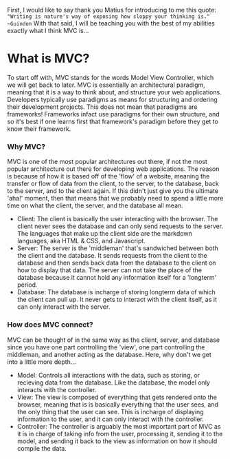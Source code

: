 First, I would like to say thank you Matius for introducing to me this quote:
`"Writing is nature's way of exposing how sloppy your thinking is." ~Guindon`
With that said, I will be teaching you with the best of my abilities exactly what I think MVC is...

# What is MVC?
To start off with, MVC stands for the words Model View Controller, which we will get back to later.
MVC is essentially an architectural paradigm, meaning that it is a way to think about, and structure 
your web applications. 
Developers typically use paradigms as means for structuring and ordering their development projects.
This does not mean that paradigms are frameworks! Frameworks infact use paradigms for their own structure,
and so it's best if one learns first that framework's paradigm before they get to know their framework.

### Why MVC?
MVC is one of the most popular architectures out there, if not the most popular architecture out there 
for developing web applications. The reason is because of how it is based off of the 'flow' of a website, 
meaning the transfer or flow of data from the client, to the server, to the database, back to the server,
and to the client again. 
If this didn't just give you the ultimate 'aha!' moment, then that means that we probably need to spend a 
little more time on what the client, the server, and the database all mean. 

- Client: The client is basically the user interacting with the browser. The client never sees the database and can only send requests to the server. The languages that make up the client side are the markdown languages, aka HTML & CSS, and Javascript.
- Server: The server is the 'middleman' that's sandwiched between both the client and the database. It sends requests from the client to the database and then sends back data from the database to the client on how to display that data. The server can not take the place of the database because it cannot hold any information itself for a 'longterm' period.
- Database: The database is incharge of storing longterm data of which the client can pull up. It never gets to interact with the client itself, as it can only interact with the server. 
                                                                  
### How does MVC connect?
MVC can be thought of in the same way as the client, server, and database since you have one part 
controlling the 'view', one part controlling the middleman, and another acting as the database. Here, why don't
we get into a little more depth...

- Model: Controls all interactions with the data, such as storing, or recieving data from the database. Like the database, the model only interacts with the controller.
- View: The view is composed of everything that gets rendered onto the browser, meaning that is is basically everything that the user sees, and the only thing that the user can see. This is incharge of displaying information to the user, and it can only interact with the controller. 
- Controller: The controller is arguably the most important part of MVC as it is in charge of taking info from the user, processing it, sending it to the model, and sending it back to the view as information on how it should compile the data. 
